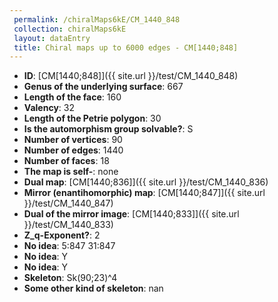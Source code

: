```yaml
--- 
 permalink: /chiralMaps6kE/CM_1440_848 
 collection: chiralMaps6kE
 layout: dataEntry
 title: Chiral maps up to 6000 edges - CM[1440;848]
---
```


- **ID**: [CM[1440;848]]({{ site.url }}/test/CM_1440_848)
- **Genus of the underlying surface**: 667
- **Length of the face**: 160
- **Valency**: 32
- **Length of the Petrie polygon**: 30
- **Is the automorphism group solvable?**: S
- **Number of vertices**: 90
- **Number of edges**: 1440
- **Number of faces**: 18
- **The map is self-**: none
- **Dual map**: [CM[1440;836]]({{ site.url }}/test/CM_1440_836)
- **Mirror (enantihomorphic) map**: [CM[1440;847]]({{ site.url }}/test/CM_1440_847)
- **Dual of the mirror image**: [CM[1440;833]]({{ site.url }}/test/CM_1440_833)
- **Z_q-Exponent?**: 2
- **No idea**:  5:847 31:847
- **No idea**: Y
- **No idea**: Y
- **Skeleton**: Sk(90;23)^4
- **Some other kind of skeleton**: nan
